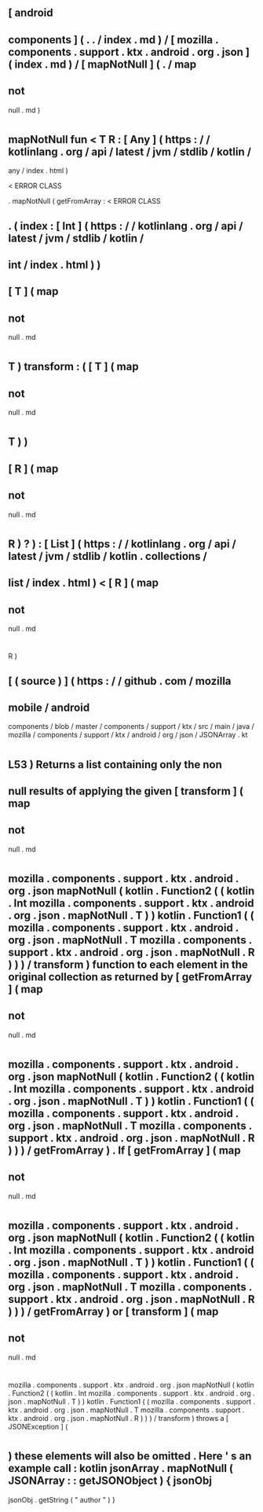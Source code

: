 [
android
-
components
]
(
.
.
/
index
.
md
)
/
[
mozilla
.
components
.
support
.
ktx
.
android
.
org
.
json
]
(
index
.
md
)
/
[
mapNotNull
]
(
.
/
map
-
not
-
null
.
md
)
#
mapNotNull
fun
<
T
R
:
[
Any
]
(
https
:
/
/
kotlinlang
.
org
/
api
/
latest
/
jvm
/
stdlib
/
kotlin
/
-
any
/
index
.
html
)
>
<
ERROR
CLASS
>
.
mapNotNull
(
getFromArray
:
<
ERROR
CLASS
>
.
(
index
:
[
Int
]
(
https
:
/
/
kotlinlang
.
org
/
api
/
latest
/
jvm
/
stdlib
/
kotlin
/
-
int
/
index
.
html
)
)
-
>
[
T
]
(
map
-
not
-
null
.
md
#
T
)
transform
:
(
[
T
]
(
map
-
not
-
null
.
md
#
T
)
)
-
>
[
R
]
(
map
-
not
-
null
.
md
#
R
)
?
)
:
[
List
]
(
https
:
/
/
kotlinlang
.
org
/
api
/
latest
/
jvm
/
stdlib
/
kotlin
.
collections
/
-
list
/
index
.
html
)
<
[
R
]
(
map
-
not
-
null
.
md
#
R
)
>
[
(
source
)
]
(
https
:
/
/
github
.
com
/
mozilla
-
mobile
/
android
-
components
/
blob
/
master
/
components
/
support
/
ktx
/
src
/
main
/
java
/
mozilla
/
components
/
support
/
ktx
/
android
/
org
/
json
/
JSONArray
.
kt
#
L53
)
Returns
a
list
containing
only
the
non
-
null
results
of
applying
the
given
[
transform
]
(
map
-
not
-
null
.
md
#
mozilla
.
components
.
support
.
ktx
.
android
.
org
.
json
mapNotNull
(
kotlin
.
Function2
(
(
kotlin
.
Int
mozilla
.
components
.
support
.
ktx
.
android
.
org
.
json
.
mapNotNull
.
T
)
)
kotlin
.
Function1
(
(
mozilla
.
components
.
support
.
ktx
.
android
.
org
.
json
.
mapNotNull
.
T
mozilla
.
components
.
support
.
ktx
.
android
.
org
.
json
.
mapNotNull
.
R
)
)
)
/
transform
)
function
to
each
element
in
the
original
collection
as
returned
by
[
getFromArray
]
(
map
-
not
-
null
.
md
#
mozilla
.
components
.
support
.
ktx
.
android
.
org
.
json
mapNotNull
(
kotlin
.
Function2
(
(
kotlin
.
Int
mozilla
.
components
.
support
.
ktx
.
android
.
org
.
json
.
mapNotNull
.
T
)
)
kotlin
.
Function1
(
(
mozilla
.
components
.
support
.
ktx
.
android
.
org
.
json
.
mapNotNull
.
T
mozilla
.
components
.
support
.
ktx
.
android
.
org
.
json
.
mapNotNull
.
R
)
)
)
/
getFromArray
)
.
If
[
getFromArray
]
(
map
-
not
-
null
.
md
#
mozilla
.
components
.
support
.
ktx
.
android
.
org
.
json
mapNotNull
(
kotlin
.
Function2
(
(
kotlin
.
Int
mozilla
.
components
.
support
.
ktx
.
android
.
org
.
json
.
mapNotNull
.
T
)
)
kotlin
.
Function1
(
(
mozilla
.
components
.
support
.
ktx
.
android
.
org
.
json
.
mapNotNull
.
T
mozilla
.
components
.
support
.
ktx
.
android
.
org
.
json
.
mapNotNull
.
R
)
)
)
/
getFromArray
)
or
[
transform
]
(
map
-
not
-
null
.
md
#
mozilla
.
components
.
support
.
ktx
.
android
.
org
.
json
mapNotNull
(
kotlin
.
Function2
(
(
kotlin
.
Int
mozilla
.
components
.
support
.
ktx
.
android
.
org
.
json
.
mapNotNull
.
T
)
)
kotlin
.
Function1
(
(
mozilla
.
components
.
support
.
ktx
.
android
.
org
.
json
.
mapNotNull
.
T
mozilla
.
components
.
support
.
ktx
.
android
.
org
.
json
.
mapNotNull
.
R
)
)
)
/
transform
)
throws
a
[
JSONException
]
(
#
)
these
elements
will
also
be
omitted
.
Here
'
s
an
example
call
:
kotlin
jsonArray
.
mapNotNull
(
JSONArray
:
:
getJSONObject
)
{
jsonObj
-
>
jsonObj
.
getString
(
"
author
"
)
}
